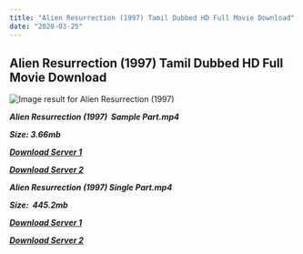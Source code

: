 ```yaml
---
title: "Alien Resurrection (1997) Tamil Dubbed HD Full Movie Download"
date: "2020-03-25"
---
```


## Alien Resurrection (1997) Tamil Dubbed HD Full Movie Download

![Image result for Alien Resurrection (1997)](https://i.pinimg.com/originals/89/18/e2/8918e2c0758cf5ee8ec88f6379a618fa.jpg) 

_**Alien Resurrection (1997)  Sample Part.mp4**_

_**Size: 3.66mb**_

[_**Download Server 1**_](http://du.wetransfer.vip/files/Tamil{fd620c6e78cfff08ebfb4d2d3131a235617ba7e0206610644c5f25f325d4dc51}20Dubbed{fd620c6e78cfff08ebfb4d2d3131a235617ba7e0206610644c5f25f325d4dc51}20Movies/Tamil{fd620c6e78cfff08ebfb4d2d3131a235617ba7e0206610644c5f25f325d4dc51}20Dubbed{fd620c6e78cfff08ebfb4d2d3131a235617ba7e0206610644c5f25f325d4dc51}20Collections/Aliens{fd620c6e78cfff08ebfb4d2d3131a235617ba7e0206610644c5f25f325d4dc51}20Quadrilogy{fd620c6e78cfff08ebfb4d2d3131a235617ba7e0206610644c5f25f325d4dc51}20Collections/Alien{fd620c6e78cfff08ebfb4d2d3131a235617ba7e0206610644c5f25f325d4dc51}20Resurrection{fd620c6e78cfff08ebfb4d2d3131a235617ba7e0206610644c5f25f325d4dc51}20(1997)/Alien{fd620c6e78cfff08ebfb4d2d3131a235617ba7e0206610644c5f25f325d4dc51}20Resurrection{fd620c6e78cfff08ebfb4d2d3131a235617ba7e0206610644c5f25f325d4dc51}20(1997){fd620c6e78cfff08ebfb4d2d3131a235617ba7e0206610644c5f25f325d4dc51}20Sample{fd620c6e78cfff08ebfb4d2d3131a235617ba7e0206610644c5f25f325d4dc51}20HD.mp4)

[_**Download Server 2**_](http://du.wetransfer.vip/files/Tamil{fd620c6e78cfff08ebfb4d2d3131a235617ba7e0206610644c5f25f325d4dc51}20Dubbed{fd620c6e78cfff08ebfb4d2d3131a235617ba7e0206610644c5f25f325d4dc51}20Movies/Tamil{fd620c6e78cfff08ebfb4d2d3131a235617ba7e0206610644c5f25f325d4dc51}20Dubbed{fd620c6e78cfff08ebfb4d2d3131a235617ba7e0206610644c5f25f325d4dc51}20Collections/Aliens{fd620c6e78cfff08ebfb4d2d3131a235617ba7e0206610644c5f25f325d4dc51}20Quadrilogy{fd620c6e78cfff08ebfb4d2d3131a235617ba7e0206610644c5f25f325d4dc51}20Collections/Alien{fd620c6e78cfff08ebfb4d2d3131a235617ba7e0206610644c5f25f325d4dc51}20Resurrection{fd620c6e78cfff08ebfb4d2d3131a235617ba7e0206610644c5f25f325d4dc51}20(1997)/Alien{fd620c6e78cfff08ebfb4d2d3131a235617ba7e0206610644c5f25f325d4dc51}20Resurrection{fd620c6e78cfff08ebfb4d2d3131a235617ba7e0206610644c5f25f325d4dc51}20(1997){fd620c6e78cfff08ebfb4d2d3131a235617ba7e0206610644c5f25f325d4dc51}20Sample{fd620c6e78cfff08ebfb4d2d3131a235617ba7e0206610644c5f25f325d4dc51}20HD.mp4)

_**Alien Resurrection (1997) Single Part.mp4**_

_**Size:  445.2mb**_

[_**Download Server 1**_](http://du.wetransfer.vip/files/Tamil{fd620c6e78cfff08ebfb4d2d3131a235617ba7e0206610644c5f25f325d4dc51}20Dubbed{fd620c6e78cfff08ebfb4d2d3131a235617ba7e0206610644c5f25f325d4dc51}20Movies/Tamil{fd620c6e78cfff08ebfb4d2d3131a235617ba7e0206610644c5f25f325d4dc51}20Dubbed{fd620c6e78cfff08ebfb4d2d3131a235617ba7e0206610644c5f25f325d4dc51}20Collections/Aliens{fd620c6e78cfff08ebfb4d2d3131a235617ba7e0206610644c5f25f325d4dc51}20Quadrilogy{fd620c6e78cfff08ebfb4d2d3131a235617ba7e0206610644c5f25f325d4dc51}20Collections/Alien{fd620c6e78cfff08ebfb4d2d3131a235617ba7e0206610644c5f25f325d4dc51}20Resurrection{fd620c6e78cfff08ebfb4d2d3131a235617ba7e0206610644c5f25f325d4dc51}20(1997)/Alien{fd620c6e78cfff08ebfb4d2d3131a235617ba7e0206610644c5f25f325d4dc51}20Resurrection{fd620c6e78cfff08ebfb4d2d3131a235617ba7e0206610644c5f25f325d4dc51}20(1997){fd620c6e78cfff08ebfb4d2d3131a235617ba7e0206610644c5f25f325d4dc51}20Single{fd620c6e78cfff08ebfb4d2d3131a235617ba7e0206610644c5f25f325d4dc51}20Part{fd620c6e78cfff08ebfb4d2d3131a235617ba7e0206610644c5f25f325d4dc51}20HD.mp4)

[_**Download Server 2**_](http://du.wetransfer.vip/files/Tamil{fd620c6e78cfff08ebfb4d2d3131a235617ba7e0206610644c5f25f325d4dc51}20Dubbed{fd620c6e78cfff08ebfb4d2d3131a235617ba7e0206610644c5f25f325d4dc51}20Movies/Tamil{fd620c6e78cfff08ebfb4d2d3131a235617ba7e0206610644c5f25f325d4dc51}20Dubbed{fd620c6e78cfff08ebfb4d2d3131a235617ba7e0206610644c5f25f325d4dc51}20Collections/Aliens{fd620c6e78cfff08ebfb4d2d3131a235617ba7e0206610644c5f25f325d4dc51}20Quadrilogy{fd620c6e78cfff08ebfb4d2d3131a235617ba7e0206610644c5f25f325d4dc51}20Collections/Alien{fd620c6e78cfff08ebfb4d2d3131a235617ba7e0206610644c5f25f325d4dc51}20Resurrection{fd620c6e78cfff08ebfb4d2d3131a235617ba7e0206610644c5f25f325d4dc51}20(1997)/Alien{fd620c6e78cfff08ebfb4d2d3131a235617ba7e0206610644c5f25f325d4dc51}20Resurrection{fd620c6e78cfff08ebfb4d2d3131a235617ba7e0206610644c5f25f325d4dc51}20(1997){fd620c6e78cfff08ebfb4d2d3131a235617ba7e0206610644c5f25f325d4dc51}20Single{fd620c6e78cfff08ebfb4d2d3131a235617ba7e0206610644c5f25f325d4dc51}20Part{fd620c6e78cfff08ebfb4d2d3131a235617ba7e0206610644c5f25f325d4dc51}20HD.mp4)
